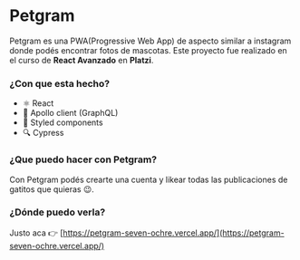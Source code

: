 # Petgram
Petgram es una PWA(Progressive Web App) de aspecto similar a instagram donde podés encontrar fotos de mascotas. Este proyecto fue realizado en el curso de **React Avanzado** en **Platzi**.

### ¿Con que esta hecho?
- ⚛️ React
- 🚀 Apollo client (GraphQL)
- 💅 Styled components
- 🔍 Cypress

### ¿Que puedo hacer con Petgram?
Con Petgram podés crearte una cuenta y likear todas las publicaciones de gatitos que quieras 😉.

### ¿Dónde puedo verla?
Justo aca 👉 [https://petgram-seven-ochre.vercel.app/](https://petgram-seven-ochre.vercel.app/)
